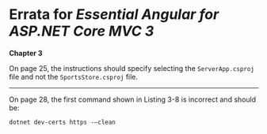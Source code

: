 # Errata for *Essential Angular for ASP.NET Core MVC 3*

**Chapter 3**

On page 25, the instructions should specify selecting the `ServerApp.csproj` file and not the `SportsStore.csproj` file.

---

On page 28, the first command shown in Listing 3-8 is incorrect and should be:

    dotnet dev-certs https -–clean

